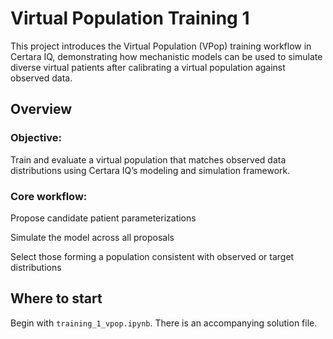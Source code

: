 # Virtual Population Training 1

This project introduces the Virtual Population (VPop) training workflow in Certara IQ, demonstrating how  mechanistic models
can be used to simulate diverse virtual patients after calibrating a virtual population against observed data.

## Overview

### Objective:
Train and evaluate a virtual population that matches observed data distributions using Certara IQ’s modeling and simulation framework.

### Core workflow:

Propose candidate patient parameterizations

Simulate the model across all proposals

Select those forming a population consistent with observed or target distributions

## Where to start

Begin with `training_1_vpop.ipynb`. There is an accompanying solution file.